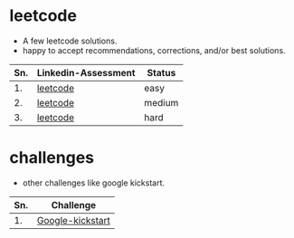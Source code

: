 # leetcode
- A few leetcode solutions.
- happy to accept recommendations, corrections, and/or best solutions.

| Sn.   | Linkedin-Assessment | Status |
| ----- | ----- | ----- |
| 1.    | [leetcode](https://github.com/delzadbamji/leetcode/blob/main/leetcode-easy/readme.md) | easy |
| 2.    | [leetcode](https://github.com/delzadbamji/leetcode/blob/main/leetcode-medium/readme.md) | medium |
| 3.    | [leetcode](https://github.com/delzadbamji/leetcode/blob/main/leetcode-hard/readme.md) | hard |


# challenges
 - other challenges like google kickstart.

| Sn.   | Challenge |
| ----- | ----- |
| 1.    | [Google-kickstart](https://github.com/delzadbamji/leetcode/tree/main/GoogleKickStart2021/increasingSubString) |

